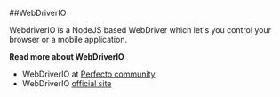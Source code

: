 ##WebDriverIO

WebdriverIO is a NodeJS based WebDriver which let's you control your browser or a mobile application.

**Read more about WebDriverIO**
- WebDriverIO at [Perfecto community](http://developers.perfectomobile.com/display/TT/Webdriver.io+-+Connecting+to+cloud)
- WebDriverIO [official site](http://webdriver.io/)
